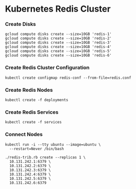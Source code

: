 # Kubernetes Redis Cluster


### Create Disks

```
gcloud compute disks create --size=10GB 'redis-1'
gcloud compute disks create --size=10GB 'redis-2'
gcloud compute disks create --size=10GB 'redis-3'
gcloud compute disks create --size=10GB 'redis-4'
gcloud compute disks create --size=10GB 'redis-5'
gcloud compute disks create --size=10GB 'redis-6'
```

### Create Redis Cluster Configuration

```
kubectl create configmap redis-conf --from-file=redis.conf
```

### Create Redis Nodes

```
kubectl create -f deployments
```

### Create Redis Services

```
kubectl create -f services
```

### Connect Nodes

```
kubectl run -i --tty ubuntu --image=ubuntu \
  --restart=Never /bin/bash
```

```
./redis-trib.rb create --replicas 1 \
  10.131.242.1:6379 \
  10.131.242.2:6379 \
  10.131.242.3:6379 \
  10.131.242.4:6379 \
  10.131.242.5:6379 \
  10.131.242.6:6379
```
